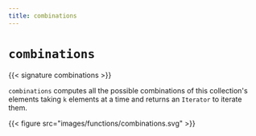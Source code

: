 ```yaml
---
title: combinations
---
```


# `combinations`

{{< signature combinations >}}

`combinations` computes all the possible combinations of this collection's elements taking `k` elements at a time and returns an `Iterator` to iterate them.

{{< figure src="images/functions/combinations.svg" >}}
